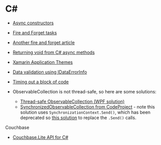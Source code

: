# C#
- [Async constructors](https://blog.stephencleary.com/2013/01/async-oop-2-constructors.html)

- [Fire and Forget tasks](https://stackoverflow.com/questions/12803012/fire-and-forget-with-async-vs-old-async-delegate)
- [Another fire and forget article ](https://johnthiriet.com/removing-async-void/)
- [Returning void from C# async methods](https://app.pluralsight.com/guides/returning-void-from-c-async-method)
- [Xamarin Application Themes](https://docs.microsoft.com/en-us/xamarin/xamarin-forms/user-interface/theming/theming)
- [Data validation using IDataErrorInfo](https://www.codeproject.com/tips/858492/wpf-validation-using-idataerrorinfo)
- [Timing out a block of code](https://stackoverflow.com/questions/13513650/how-to-set-timeout-for-a-line-of-c-sharp-code)
- ObservableCollection is not thread-safe, so here are some solutions:
  - [Thread-safe ObservableCollection (WPF solution)](https://stackoverflow.com/questions/23108045/how-to-make-observablecollection-thread-safe)
  - [SynchronizedObservableCollection from CodeProject](https://www.codeproject.com/tips/998619/thread-safe-observablecollection-t) - note this solution uses ```SynchronizationContext.Send()```, which has been deprecated so [this solution](https://stackoverflow.com/questions/22441499/replacement-for-synchronizationcontext-send-in-portable-class-libraries) to replace the ```.Send()``` calls.

Couchbase
- [Couchbase.Lite API for C#](https://docs.couchbase.com/couchbase-lite/current/csharp.html)
